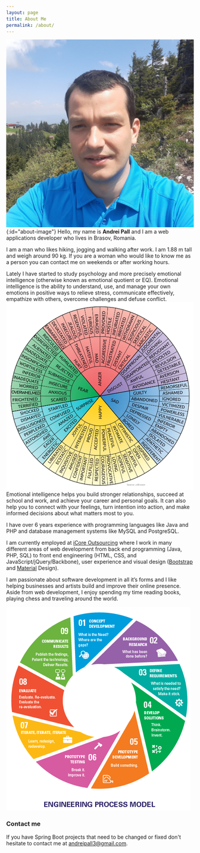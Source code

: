 ```yaml
---
layout: page
title: About Me
permalink: /about/
---
```

![Andrei Pall](/assets/img/andrei.jpg){:id="about-image"}
Hello, my name is <strong>Andrei Pall</strong> and I am a web applications developer who lives in Brasov, Romania.

I am a man who likes hiking, jogging and walking after work. I am 1.88 m tall and weigh around 90 kg. If you are a woman who would like to know me as a person you can contact me on weekends or after working hours.

Lately I have started to study psychology and more precisely emotional intelligence (otherwise known as emotional quotient or EQ). Emotional intelligence is the ability to understand, use, and manage your own emotions in positive ways to relieve stress, communicate effectively, empathize with others, overcome challenges and defuse conflict. 
<img src="/assets/img/emotions.png" id="emotions-image" title="Emotions" />
Emotional intelligence helps you build stronger relationships, succeed at school and work, and achieve your career and personal goals. It can also help you to connect with your feelings, turn intention into action, and make informed decisions about what matters most to you.

I have over 6 years experience with programming languages like Java and PHP and database management systems like MySQL and PostgreSQL.

I am currently employed at <a href="https://www.icore.ro" target="_blank">iCore Outsourcing</a> where I work in many different areas of web development from back end programming (Java, PHP, SQL) to front end engineering (HTML, CSS, and JavaScript/jQuery/Backbone), user experience and visual design (<a href="https://getbootstrap.com" target="_blank">Bootstrap</a> and <a href="https://material.io" target="_blank">Material</a> Design).

I am passionate about software development in all it’s forms and I like helping businesses and artists build and improve their online presence. Aside from web development, I enjoy spending my time reading books, playing chess and traveling around the world.

<img src="/assets/img/agile.png" id="agile-image" title="Agile" />

### Contact me

If you have Spring Boot projects that need to be changed or fixed don't hesitate to contact me at <a href="mailto:andreipall3@gmail.com">andreipall3@gmail.com</a>.
